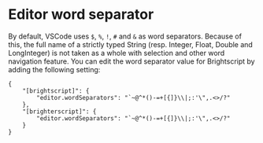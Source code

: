 # Editor word separator

By default, VSCode uses `$`, `%`, `!`, `#` and `&` as word separators. Because of this, the full name of a strictly typed String 
(resp. Integer, Float, Double and LongInteger) is not taken as a whole with selection and other word navigation feature. You can 
edit the word separator value for Brightscript by adding the following setting:

```
{
    "[brightscript]": {
        "editor.wordSeparators": "`~@^*()-=+[{]}\\|;:'\",.<>/?"
    },
    "[brighterscript]": {
        "editor.wordSeparators": "`~@^*()-=+[{]}\\|;:'\",.<>/?"
    }
}
```
 

